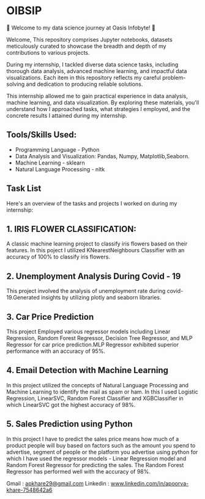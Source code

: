 # OIBSIP
🌟 Welcome to my data science journey at Oasis Infobyte! 🌟

Welcome, This repository comprises Jupyter notebooks, datasets meticulously curated to showcase the breadth and depth of my contributions to various projects.

During my internship, I tackled diverse data science tasks, including thorough data analysis, advanced machine learning, and impactful data visualizations. Each item in this repository reflects my careful problem-solving and dedication to producing reliable solutions.

This internship allowed me to gain practical experience in data analysis, machine learning, and data visualization. By exploring these materials, you'll understand how I approached tasks, what strategies I employed, and the concrete results I attained during my internship.

## Tools/Skills Used:
* Programming Language - Python
* Data Analysis and Visualization: Pandas, Numpy, Matplotlib,Seaborn.
* Machine Learning - sklearn
* Natural Language Processing - nltk
  
## Task List 
Here's an overview of the tasks and projects I worked on during my internship:

## 1. IRIS FLOWER CLASSIFICATION:
A classic machine learning project to classify iris flowers based on their features. In this poject I utilized KNearestNeighbours Classifier with an accuracy of 100% to classify iris flowers.

## 2. Unemployment Analysis During Covid - 19
This project involved the analysis of unemployment rate during covid-19.Generated insights by utilizing plotly and seaborn libraries. 

## 3. Car Price Prediction
This project Employed various regressor models including Linear Regression, Random Forest Regressor, Decision Tree Regressor, and MLP Regressor for car price prediction.MLP Regressor exhibited superior performance with an accuracy of 95%.

## 4. Email Detection with Machine Learning
In this project utilized the concepts of Natural Language Processing and Machine Learning to identify the mail as spam or ham. In this I used Logistic Regression, LinearSVC, Random Forest Classifier and XGBClassifier in which LinearSVC got the highest accuracy of 98%.

## 5. Sales Prediction using Python
In this project I have to predict the sales price means how much of a product people will buy based on factors such as the amount you spend to advertise, segment of people or the platform you advertise using python for which I have used the regressor models - Linear Regression model and Random Forest Regressor for predicting the sales. The Random Forest Regressor has performed well with the accuracy of 98%.


Gmail : apkhare29@gmail.com
Linkedin : www.linkedin.com/in/apoorva-khare-7548642a6
